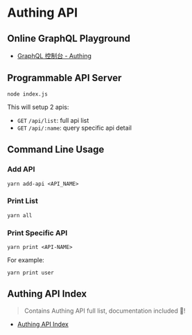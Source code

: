 # Authing API

## Online GraphQL Playground

- [GraphQL 控制台 - Authing](https://authing.cn/graphiql/)

## Programmable API Server

```
node index.js
```

This will setup 2 apis:

- `GET` `/api/list`: full api list
- `GET` `/api/:name`: query specific api detail

## Command Line Usage

### Add API

```
yarn add-api <API_NAME>
```

### Print List

```
yarn all
```

### Print Specific API

```
yarn print <API-NAME>
```

For example: 
```
yarn print user
```

## Authing API Index

> Contains Authing API full list, documentation included 🚀!

- [Authing API Index](./api/README.md)
